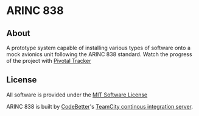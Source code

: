 ARINC 838
=========

About
--------
A prototype system capable of installing various types of software onto a mock avionics unit following the ARINC 838 standard. Watch the progress of the project with [Pivotal Tracker](https://www.pivotaltracker.com/projects/457281/overview)

License
---------
All software is provided under the [MIT Software License](https://github.com/squirrely/arinc_838/blob/master/LICENSE)

ARINC 838 is built by [CodeBetter](http://www.codebetter.com)'s [TeamCity continous integration server](http://www.jetbrains.com/teamcity).
